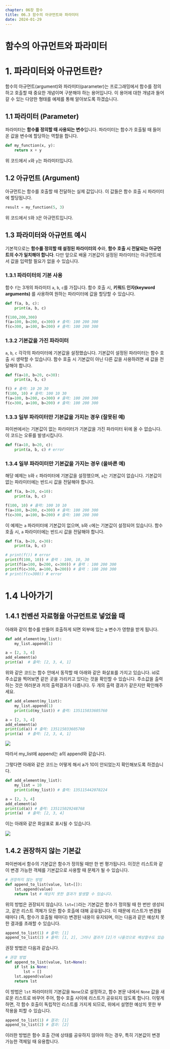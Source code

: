 ```yaml
---
chapter: 06장 함수
title: 06.3 함수의 아규먼트와 파라미터
date: 2024-01-29
---
```


# 함수의 아규먼트와 파라미터

# 1. 파라미터와 아규먼트란?

함수의 아규먼트(argument)와 파라미터(parameter)는 프로그래밍에서 함수를 정의하고 호출할 때 중요한 개념이며 구분해야 하는 용어입니다. 이 용어에 대한 개념과 들어갈 수 있는 다양한 형태를 예제를 통해 알아보도록 하겠습니다.

## 1.1 **파라미터 (Parameter)**

파라미터는 **함수를 정의할 때 사용되는 변수**입니다. 파라미터는 함수가 호출될 때 들어온 값을 변수에 할당하는 역할을 합니다.

```python
def my_function(x, y):
    return x + y
```

위 코드에서 `x`와 `y`는 파라미터입니다.

## 1.2 **아규먼트 (Argument)**

아규먼트는 함수를 호출할 때 전달하는 실제 값입니다. 이 값들은 함수 호출 시 파라미터에 할당됩니다.

```python
result = my_function(5, 3)
```

위 코드에서 `5`와 `3`은 아규먼트입니다.

## 1.3 파라미터와 아규먼트 예시

기본적으로는 **함수를 정의할 때 설정된 파라미터의 수**와, **함수 호출 시 전달되는 아규먼트의 수가 일치해야 합니다**. 다만 앞으로 배울 기본값이 설정된 파라미터는 아규먼트에서 값을 입력할 필요가 없을 수 있습니다.

### **1.3.1 파라미터의 기본 사용**

함수 `f`는 3개의 파라미터 `a`, `b`, `c`를 가집니다. 함수 호출 시, **키워드 인자(keyword arguments)** 를 사용하여 원하는 파라미터에 값을 할당할 수 있습니다.

```python
def f(a, b, c):
    print(a, b, c)

f(100,200,300)
f(a=100, b=200, c=300) # 출력: 100 200 300
f(c=300, a=100, b=200) # 출력: 100 200 300
```

### 1.3.2 **기본값을 가진 파라미터**

`a`, `b`, `c` 각각의 파라미터에 기본값을 설정했습니다. 기본값이 설정된 파라미터는 함수 호출 시 생략할 수 있습니다. 함수 호출 시 기본값이 아닌 다른 값을 사용하려면 새 값을 전달해야 합니다.

```python
def f(a=10, b=20, c=30):
    print(a, b, c)

f() # 출력: 10 20 30
f(100, 10) # 출력: 100 10 30
f(a=100, b=200, c=300) # 출력: 100 200 300
f(c=300, a=100, b=200) # 출력: 100 200 300
```

### 1.3.**3 일부 파라미터만 기본값을 가지는 경우 (잘못된 예)**

파이썬에서는 기본값이 없는 파라미터가 기본값을 가진 파라미터 뒤에 올 수 없습니다. 이 코드는 오류를 발생시킵니다.

```python
def f(a=10, b=20, c):
    print(a, b, c) # error
```

### 1.3.4 **일부 파라미터만 기본값을 가지는 경우 (올바른 예)**

해당 예제는 `b`와 `c` 파라미터에 기본값을 설정했으며, `a`는 기본값이 없습니다. 기본값이 없는 파라미터에는 반드시 값을 전달해야 합니다.

```python
def f(a, b=20, c=10):
    print(a, b, c)

f(100, 10) # 출력: 100 10 10
f(a=100, b=200, c=300) # 출력: 100 200 300
f(c=300, a=100, b=200) # 출력: 100 200 300
```

이 예제는 `a` 파라미터에 기본값이 없으며, `b`와 `c`에는 기본값이 설정되어 있습니다. 함수 호출 시, `a` 파라미터에는 반드시 값을 전달해야 합니다.

```python
def f(a, b=20, c=30):
    print(a, b, c)

# print(f()) # error
print(f(100, 10)) # 출력 : 100, 10, 30
print(f(a=100, b=200, c=300)) # 출력 : 100 200 300
print(f(c=300, a=100, b=200)) # 출력 : 100 200 300
# print(f(c=300)) # error
```

# 1.4 나아가기

## 1.4.1 컨벤션 자료형을 아규먼트로 넣었을 때

아래와 같이 함수를 만들어 호출하게 되면 외부에 있는 a 변수가 영향을 받게 됩니다.

```python
def add_element(my_list):
    my_list.append(1)

a = [2, 3, 4]
add_element(a)
print(a)  # 출력: [2, 3, 4, 1]
```

위와 같은 코드는 함수 안에서 동작할 때 아래와 같은 화살표를 가지고 있습니다. id로 주소값을 찍어보면 같은 곳을 가리키고 있다는 것을 확인할 수 있습니다. 주소값을 출력하는 것은 여러분과 저의 출력결과가 다릅니다. 두 개의 출력 결과가 같은지만 확인해주세요.

```python
def add_element(my_list):
    my_list.append(1)
    print(id(my_list)) # 출력: 135115033605760

a = [2, 3, 4]
add_element(a)
print(id(a)) # 출력: 135115033605760
print(a)  # 출력: [2, 3, 4, 1]
```

![](/images/python/chapter06/3-1.png)

따라서 my_list에 append는 a의 append와 같습니다.

그렇다면 아래와 같은 코드는 어떻게 해서 a가 10이 안되었는지 확인해보도록 하겠습니다.

```python
def add_element(my_list):
    my_list = 10
    print(id(my_list)) # 출력: 135115442078224

a = [2, 3, 4]
add_element(a)
print(id(a)) # 출력: 135115029248768
print(a)  # 출력: [2, 3, 4]
```

이는 아래와 같은 화살표로 표시될 수 있습니다.

![](/images/python/chapter06/3-2.png)

## 1.4.2 권장하지 않는 기본값

파이썬에서 함수의 기본값은 함수가 정의될 때만 한 번 평가됩니다. 이것은 리스트와 같이 변경 가능한 객체를 기본값으로 사용할 때 문제가 될 수 있습니다.

```python
# 권장하지 않는 방법
def append_to_list(value, lst=[]):
    lst.append(value)
    return lst # 예상치 못한 결과가 발생할 수 있습니다.
```

위의 방법은 권장되지 않습니다. `lst=[]`라는 기본값은 함수가 정의될 때 한 번만 생성되고, 같은 리스트 객체가 모든 함수 호출에 대해 공유됩니다. 이 때문에 리스트가 변경될 때마다 (즉, 함수가 호출될 때마다) 변경된 내용이 유지되며, 이는 다음과 같은 예상치 못한 결과를 초래할 수 있습니다.

```python
append_to_list(1) # 출력: [1]
append_to_list(2) # 출력: [1, 2], 그러나 결과가 [2]가 나올것으로 예상할수도 있습니다.
```

권장 방법은 다음과 같습니다.

```python
# 권장 방법
def append_to_list(value, lst=None):
    if lst is None:
        lst = []
    lst.append(value)
    return lst
```

이 방법은 `lst` 파라미터의 기본값을 `None`으로 설정하고, 함수 본문 내에서 `None` 값을 새로운 리스트로 바꾸어 주어, 함수 호출 사이에 리스트가 공유되지 않도록 합니다. 이렇게 하면, 각 함수 호출이 독립적인 리스트를 가지게 되므로, 위에서 설명한 예상치 못한 부작용을 피할 수 있습니다.

```python
append_to_list(1) # 결과: [1]
append_to_list(2) # 결과: [2]
```

이러한 방법은 함수 호출 간에 상태를 공유하지 않아야 하는 경우, 특히 기본값이 변경 가능한 객체일 때 유용합니다.
